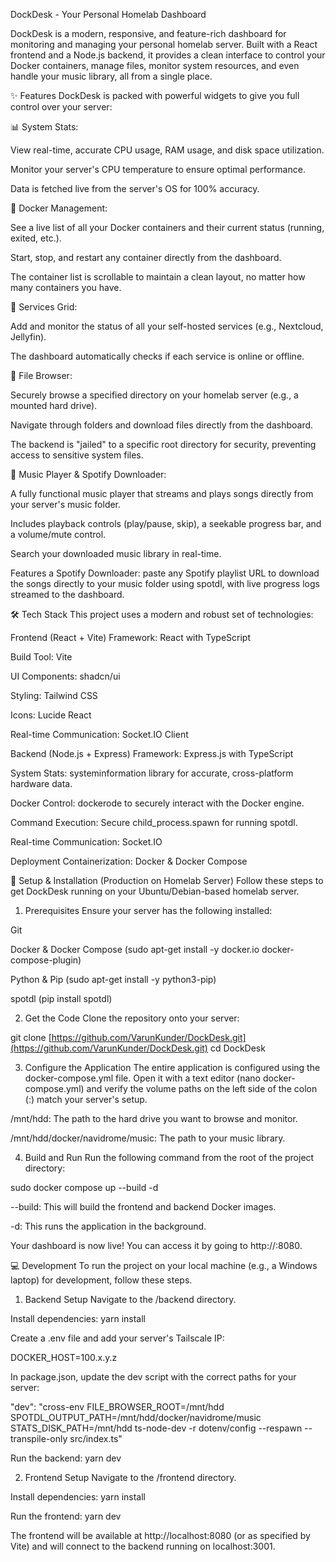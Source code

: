 DockDesk - Your Personal Homelab Dashboard
<!-- Replace with a URL to your screenshot -->

DockDesk is a modern, responsive, and feature-rich dashboard for monitoring and managing your personal homelab server. Built with a React frontend and a Node.js backend, it provides a clean interface to control your Docker containers, manage files, monitor system resources, and even handle your music library, all from a single place.

✨ Features
DockDesk is packed with powerful widgets to give you full control over your server:

📊 System Stats:

View real-time, accurate CPU usage, RAM usage, and disk space utilization.

Monitor your server's CPU temperature to ensure optimal performance.

Data is fetched live from the server's OS for 100% accuracy.

🐳 Docker Management:

See a live list of all your Docker containers and their current status (running, exited, etc.).

Start, stop, and restart any container directly from the dashboard.

The container list is scrollable to maintain a clean layout, no matter how many containers you have.

🔧 Services Grid:

Add and monitor the status of all your self-hosted services (e.g., Nextcloud, Jellyfin).

The dashboard automatically checks if each service is online or offline.

📂 File Browser:

Securely browse a specified directory on your homelab server (e.g., a mounted hard drive).

Navigate through folders and download files directly from the dashboard.

The backend is "jailed" to a specific root directory for security, preventing access to sensitive system files.

🎵 Music Player & Spotify Downloader:

A fully functional music player that streams and plays songs directly from your server's music folder.

Includes playback controls (play/pause, skip), a seekable progress bar, and a volume/mute control.

Search your downloaded music library in real-time.

Features a Spotify Downloader: paste any Spotify playlist URL to download the songs directly to your music folder using spotdl, with live progress logs streamed to the dashboard.

🛠️ Tech Stack
This project uses a modern and robust set of technologies:

Frontend (React + Vite)
Framework: React with TypeScript

Build Tool: Vite

UI Components: shadcn/ui

Styling: Tailwind CSS

Icons: Lucide React

Real-time Communication: Socket.IO Client

Backend (Node.js + Express)
Framework: Express.js with TypeScript

System Stats: systeminformation library for accurate, cross-platform hardware data.

Docker Control: dockerode to securely interact with the Docker engine.

Command Execution: Secure child_process.spawn for running spotdl.

Real-time Communication: Socket.IO

Deployment
Containerization: Docker & Docker Compose

🚀 Setup & Installation (Production on Homelab Server)
Follow these steps to get DockDesk running on your Ubuntu/Debian-based homelab server.

1. Prerequisites
Ensure your server has the following installed:

Git

Docker & Docker Compose (sudo apt-get install -y docker.io docker-compose-plugin)

Python & Pip (sudo apt-get install -y python3-pip)

spotdl (pip install spotdl)

2. Get the Code
Clone the repository onto your server:

git clone [https://github.com/VarunKunder/DockDesk.git](https://github.com/VarunKunder/DockDesk.git)
cd DockDesk

3. Configure the Application
The entire application is configured using the docker-compose.yml file. Open it with a text editor (nano docker-compose.yml) and verify the volume paths on the left side of the colon (:) match your server's setup.

/mnt/hdd: The path to the hard drive you want to browse and monitor.

/mnt/hdd/docker/navidrome/music: The path to your music library.

4. Build and Run
Run the following command from the root of the project directory:

sudo docker compose up --build -d

--build: This will build the frontend and backend Docker images.

-d: This runs the application in the background.

Your dashboard is now live! You can access it by going to http://<your-server-ip>:8080.

💻 Development
To run the project on your local machine (e.g., a Windows laptop) for development, follow these steps.

1. Backend Setup
Navigate to the /backend directory.

Install dependencies: yarn install

Create a .env file and add your server's Tailscale IP:

DOCKER_HOST=100.x.y.z

In package.json, update the dev script with the correct paths for your server:

"dev": "cross-env FILE_BROWSER_ROOT=/mnt/hdd SPOTDL_OUTPUT_PATH=/mnt/hdd/docker/navidrome/music STATS_DISK_PATH=/mnt/hdd ts-node-dev -r dotenv/config --respawn --transpile-only src/index.ts"

Run the backend: yarn dev

2. Frontend Setup
Navigate to the /frontend directory.

Install dependencies: yarn install

Run the frontend: yarn dev

The frontend will be available at http://localhost:8080 (or as specified by Vite) and will connect to the backend running on localhost:3001.
